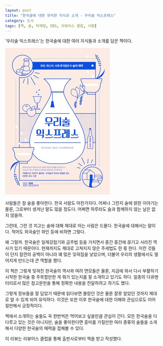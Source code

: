 ```yaml
---
layout: post
title: "한국술에 대한 유익한 지식과 소개 - 우리술 익스프레스"
category: 도서
tags: [책, 술, 탁재형, EBS, 리뷰어스 클럽, 서평]
---
```


'우리술 익스프레스'는
한국술에 대한 여러 지식들과 소개를 담은 책이다.

![표지](/images/book/korean-sool-guide-book-h480.jpg)

사람들은 참 술을 좋아한다.
한국 사람도 마찬가지다.
어찌나 그런지 술에 얽힌 이야기는 물론,
그로부터 생겨난 말도 많을 정도다.
어쩌면 하루라도 술과 함께하지 않는 날은 없지 않을까.

그런데, 그런 것 치고는 술에 대해 제대로 아는 사람은 드물다.
한국술에 대해서는 말이다.
적어도 외국술인 와인 등에 비하면 그렇다.

왜 그럴까.
한국술은 일제강점기와 금주법 등을 거치면서
중간 중간에 끊기고 사라진 역사가 있기 때문이다.
현재까지도 제대로 고쳐지지 않은 주세법도 한 몫 한다.
이런 것들이 단지 잠깐의 공백이 아니라 꽤 많은 잊혀짐을 낳았으며,
더불어 우리의 생활에서도 멀어지게 만드는데 큰 역할을 했다.

이 책은 그렇게 잊혀진 한국술의 역사와 여려 면모들은 물론,
지금에 와서 다시 부활하기 시작한 한국술 중 주목할만한 게 뭐가 있는지를 잘 소개하고 있기도 하다.
일종의 다큐멘터리로서 많은 참고문헌을 통해 정확한 내용을 전달하려고 하기도 했다.

그렇게 정보들을 잘 담았기 때문에 읽다보면 몰랐던 것은 물론 잘못 알았던 것까지 제대로 알 수 있게 되어 유익하다.
이것은 또한 이후 한국술에 대한 이해와 관심으로도 이어질만해서 긍정적이다.

책에서 소개하는 술들도 꼭 한번씩은 먹어보고 싶을만큼 관심이 간다.
모든 한국술을 다 다루고 있는 것은 아니지만,
술을 좋아한다면 흥미를 가질만한 여러 종류의 술들을 소개해서
다양한 한국술의 매력을 접해볼 수 있다.



<div class="im im-info">
이 리뷰는 리뷰어스 클럽을 통해 출판사로부터 책을 받고 작성했다.
</div>
